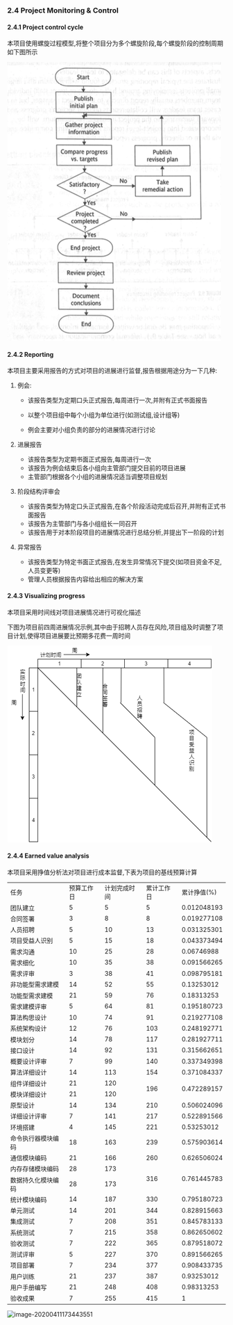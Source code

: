 ### 2.4 Project Monitoring & Control

#### 2.4.1 Project control cycle

本项目使用螺旋过程模型,将整个项目分为多个螺旋阶段,每个螺旋阶段的控制周期如下图所示

![ycl](./images/cycle.png)

#### 2.4.2 Reporting

本项目主要采用报告的方式对项目的进展进行监督,报告根据用途分为一下几种:

1. 例会:

   * 该报告类型为定期口头正式报告,每周进行一次,并附有正式书面报告

   * 以整个项目组中每个小组为单位进行(如测试组,设计组等)
   * 例会主要对小组负责的部分的进展情况进行讨论

2. 进展报告

   * 该报告类型为定期书面正式报告,每周进行一次
   * 该报告为例会结束后各小组向主管部门提交目前的项目进展
   * 主管部门根据各个小组的进展情况适当调整项目规划

3. 阶段结构评审会

   * 该报告类型为特定口头正式报告,在各个阶段活动完成后召开,并附有正式书面报告
   * 该报告为主管部门与各小组组长一同召开
   * 该报告用于对本阶段项目的进展情况进行总结分析,并提出下一阶段的计划

4. 异常报告

   * 该报告类型为特定书面正式报告,在发生异常情况下提交(如项目资金不足,人员变更等)
   * 管理人员根据报告内容给出相应的解决方案

#### 2.4.3 Visualizing progress

本项目采用时间线对项目进展情况进行可视化描述

下图为项目前四周进展情况示例,其中由于招聘人员存在风险,项目组及时调整了项目计划,使得项目进展要比预期多花费一周时间

![](images/timeline.png)

#### 2.4.4 Earned value analysis

本项目采用挣值分析法对项目进行成本监督,下表为项目的基线预算计算

<table>
   <tr>
      <td>任务</td>
      <td>预算工作日</td>
      <td>计划完成时间</td>
      <td>累计工作日</td>
      <td>累计挣值(%)</td>
   </tr>
   <tr>
      <td>团队建立</td>
      <td>5</td>
      <td>5</td>
      <td>5</td>
      <td>0.012048193</td>
   </tr>
   <tr>
      <td>合同签署</td>
      <td>3</td>
      <td>8</td>
      <td>8</td>
      <td>0.019277108</td>
   </tr>
   <tr>
      <td>人员招聘</td>
      <td>5</td>
      <td>10</td>
      <td>13</td>
      <td>0.031325301</td>
   </tr>
   <tr>
      <td>项目受益人识别</td>
      <td>5</td>
      <td>15</td>
      <td>18</td>
      <td>0.043373494</td>
   </tr>
   <tr>
      <td>需求沟通</td>
      <td>10</td>
      <td>25</td>
      <td>28</td>
      <td>0.06746988</td>
   </tr>
   <tr>
      <td>需求细化</td>
      <td>10</td>
      <td>35</td>
      <td>38</td>
      <td>0.091566265</td>
   </tr>
   <tr>
      <td>需求评审</td>
      <td>3</td>
      <td>38</td>
      <td>41</td>
      <td>0.098795181</td>
   </tr>
   <tr>
      <td>非功能型需求建模</td>
      <td>14</td>
      <td>52</td>
      <td>55</td>
      <td>0.13253012</td>
   </tr>
   <tr>
      <td>功能型需求建模</td>
      <td>21</td>
      <td>59</td>
      <td>76</td>
      <td>0.18313253</td>
   </tr>
   <tr>
      <td>需求建模评审</td>
      <td>5</td>
      <td>64</td>
      <td>81</td>
      <td>0.195180723</td>
   </tr>
   <tr>
      <td>算法构思设计</td>
      <td>10</td>
      <td>74</td>
      <td>91</td>
      <td>0.219277108</td>
   </tr>
   <tr>
      <td>系统架构设计</td>
      <td>12</td>
      <td>76</td>
      <td>103</td>
      <td>0.248192771</td>
   </tr>
   <tr>
      <td>模块划分</td>
      <td>14</td>
      <td>78</td>
      <td>117</td>
      <td>0.281927711</td>
   </tr>
   <tr>
      <td>接口设计</td>
      <td>14</td>
      <td>92</td>
      <td>131</td>
      <td>0.315662651</td>
   </tr>
   <tr>
      <td>概要设计评审</td>
      <td>7</td>
      <td>99</td>
      <td>140</td>
      <td>0.337349398</td>
   </tr>
   <tr>
      <td>算法详细设计</td>
      <td>14</td>
      <td>113</td>
      <td>154</td>
      <td>0.371084337</td>
   </tr>
   <tr>
      <td>组件详细设计</td>
      <td>21</td>
      <td>120</td>
      <td rowspan="2">196</td>
      <td rowspan="2">0.472289157</td>
   </tr>
   <tr>
      <td>模块详细设计</td>
      <td>21</td>
      <td>120</td>
   </tr>
   <tr>
      <td>原型设计</td>
      <td>14</td>
      <td>134</td>
      <td>210</td>
      <td>0.506024096</td>
   </tr>
   <tr>
      <td>详细设计评审</td>
      <td>7</td>
      <td>141</td>
      <td>217</td>
      <td>0.522891566</td>
   </tr>
   <tr>
      <td>环境搭建</td>
      <td>4</td>
      <td>145</td>
      <td>221</td>
      <td>0.53253012</td>
   </tr>
   <tr>
      <td>命令执行器模块编码</td>
      <td>18</td>
      <td>163</td>
      <td>239</td>
      <td>0.575903614</td>
   </tr>
   <tr>
      <td>通信模块编码</td>
      <td>21</td>
      <td>166</td>
      <td>260</td>
      <td>0.626506024</td>
   </tr>
   <tr>
      <td>内存存储模块编码</td>
      <td>28</td>
      <td>173</td>
      <td rowspan="2">316</td>
      <td rowspan="2">0.761445783</td>
   </tr>
   <tr>
      <td>数据持久化模块编码</td>
      <td>28</td>
      <td>173</td>
   </tr>
   <tr>
      <td>统计模块编码</td>
      <td>14</td>
      <td>187</td>
      <td>330</td>
      <td>0.795180723</td>
   </tr>
   <tr>
      <td>单元测试</td>
      <td>14</td>
      <td>201</td>
      <td>344</td>
      <td>0.828915663</td>
   </tr>
   <tr>
      <td>集成测试</td>
      <td>7</td>
      <td>208</td>
      <td>351</td>
      <td>0.845783133</td>
   </tr>
   <tr>
      <td>系统测试</td>
      <td>7</td>
      <td>215</td>
      <td>358</td>
      <td>0.862650602</td>
   </tr>
   <tr>
      <td>验收测试</td>
      <td>7</td>
      <td>222</td>
      <td>365</td>
      <td>0.879518072</td>
   </tr>
   <tr>
      <td>测试评审</td>
      <td>5</td>
      <td>227</td>
      <td>370</td>
      <td>0.891566265</td>
   </tr>
   <tr>
      <td>项目部署</td>
      <td>7</td>
      <td>234</td>
      <td>377</td>
      <td>0.908433735</td>
   </tr>
   <tr>
      <td>用户训练</td>
      <td>21</td>
      <td>237</td>
      <td>387</td>
      <td>0.93253012</td>
   </tr>
   <tr>
      <td>用户手册编写</td>
      <td>21</td>
      <td>248</td>
      <td>408</td>
      <td>0.98313253</td>
   </tr>
   <tr>
      <td>验收成果</td>
      <td>7</td>
      <td>255</td>
      <td>415</td>
      <td>1</td>
   </tr>
</table>

![image-20200411173443551](E:\study\软件项目与过程管理\SoftwareManagementDocument\images\earned_value.png)